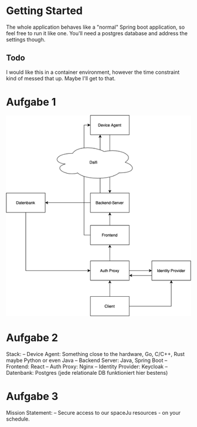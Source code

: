 # Getting Started

The whole application behaves like a "normal" Spring boot application, so feel free to run it like one. You'll need a postgres database and address the settings though.

## Todo 

I would like this in a container environment, however the time constraint kind of messed that up. Maybe I'll get to that.

# Aufgabe 1

![alt text](https://github.com/kellerkind84/demoapp/blob/master/demo.png?raw=true)

# Aufgabe 2

Stack:
–	Device Agent: Something close to the hardware, Go, C/C++, Rust maybe Python or even Java
–	Backend Server: Java, Spring Boot
–	Frontend: React
–	Auth Proxy: Nginx
–	Identity Provider: Keycloak
–	Datenbank: Postgres (jede relationale DB funktioniert hier bestens)

# Aufgabe 3

Mission Statement:
–	Secure access to our spaceJu resources - on your schedule.

